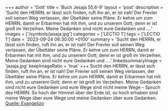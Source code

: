 +++
author = 'Gott'
title = 'Buch Jesaja 55,6-9'
layout = 'post'
description = 'Sucht den HERRN, er lässt sich finden, ruft ihn an, er ist nah! Der Frevler soll seinen Weg verlassen, der Übeltäter seine Pläne. Er kehre um zum HERRN, damit er Erbarmen hat mit ihm, und zu unserem Gott; denn er ist groß im Verzeihen. Meine Gedanken sind nicht eure Gedanken und ....'
images = ['/symbols/jasaja.jpg']
categories = ['LECTIO 1']
tags = ['LECTIO 1']
date = '2023-09-24 06:30:00 +0100'
summary = 'Sucht den HERRN, er lässt sich finden, ruft ihn an, er ist nah! Der Frevler soll seinen Weg verlassen, der Übeltäter seine Pläne. Er kehre um zum HERRN, damit er Erbarmen hat mit ihm, und zu unserem Gott; denn er ist groß im Verzeihen. Meine Gedanken sind nicht eure Gedanken und ....'
linkedsummaryImage = 'jasaja.jpg'
keepImageRatio = 'true'
+++
Sucht den HERRN, er lässt sich finden, ruft ihn an, er ist nah!
Der Frevler soll seinen Weg verlassen, der Übeltäter seine Pläne. Er kehre um zum HERRN, damit er Erbarmen hat mit ihm, und zu unserem Gott; denn er ist groß im Verzeihen.
Meine Gedanken sind nicht eure Gedanken und eure Wege sind nicht meine Wege – Spruch des HERRN.<!--more-->
So hoch der Himmel über der Erde ist, so hoch erhaben sind meine Wege über eure Wege und meine Gedanken über eure Gedanken.<br> [Quelle: Evangelizo](https://evangeliumtagfuertag.org/DE/gospel)